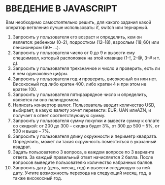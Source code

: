 # ВВЕДЕНИЕ В JAVASCRIPT

Вам необходимо самостоятельно решить, для какого задания какой оператор ветвления лучше использовать: if, switch или тернарный.
1. Запросить у пользователя его возраст и определить, кем он является: ребенком (0–2), подростком (12–18), взрослым (18_60) или пенсионером (60– ...).
2. Запросить у пользователя число от 0 до 9 и вывести ему спецсимвол, который расположен на этой клавише (1–!, 2–@, 3–# и т. д).
3. Запросить у пользователя трехзначное и число и проверить, есть ли в нем одинаковые цифры.
4. Запросить у пользователя год и проверить, високосный он или нет. Високосный год либо кратен 400, либо кратен 4 и при этом не кратен 100.
5. Запросить у пользователя пятиразрядное число и определить, является ли оно палиндромом.
6. Написать конвертор валют. Пользователь вводит количество USD, выбирает, в какую валюту хочет перевести: EUR, UAN илиAZN, и получает в ответ соответствующую сумму.
7. Запросить у пользователя сумму покупки и вывести сумму к оплате со скидкой: от 200 до 300 – скидка будет 3%, от 300 до 500 – 5%, от 500 и выше – 7%.
8. Запросить у пользователя длину окружности и периметр квадрата. Определить, может ли такая окружность поместиться в указанный квадрат.
9. Задать пользователю 3 вопроса, в каждом вопросе по 3 варианта ответа. За каждый правильный ответ начисляется 2 балла. После вопросов выведите пользователю количество набранных баллов.
10. Запросить дату (день, месяц, год) и вывести следующую за ней дату. Учтите возможность перехода на следующий месяц, год, а также високосный год. 
